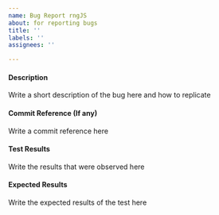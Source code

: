 ```yaml
---
name: Bug Report rngJS
about: for reporting bugs
title: ''
labels: ''
assignees: ''

---
```


#### Description
Write a short description of the bug here and how to replicate

#### Commit Reference (If any)
Write a commit reference here

#### Test Results
Write the results that were observed here

#### Expected Results
Write the expected results of the test here
